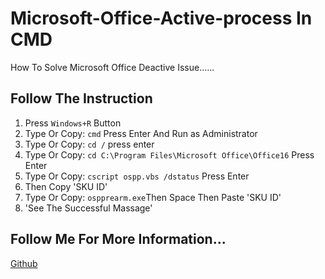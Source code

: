 # Microsoft-Office-Active-process In CMD
How To Solve Microsoft Office Deactive Issue......
## Follow The Instruction 
1) Press ```Windows+R``` Button 
2) Type Or Copy: ```cmd``` Press Enter And Run as Administrator  
2) Type Or Copy: ```cd /``` press enter  
3) Type Or Copy: ```cd C:\Program Files\Microsoft Office\Office16``` Press Enter  
4) Type Or Copy: ```cscript ospp.vbs /dstatus```  Press Enter
5) Then Copy 'SKU ID'  
6) Type Or Copy: ```ospprearm.exe```Then Space Then Paste 'SKU ID'  
7) 'See The Successful Massage'  


## Follow Me For More Information...  
[Github][github]  

<!--Link-->  
[github]:https://github.com/asadulshaown?tab=repositories
